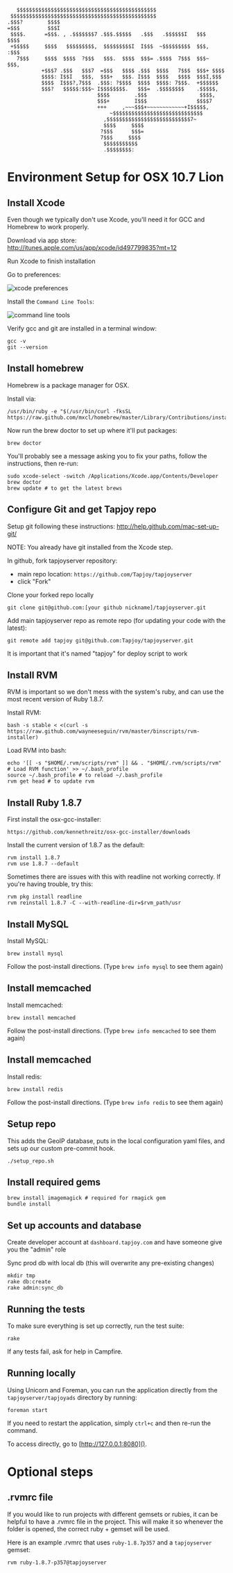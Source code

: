 ```
   $$$$$$$$$$$$$$$$$$$$$$$$$$$$$$$$$$$$$$$$$$$$$
 $$$$$$$$$$$$$$$$$$$$$$$$$$$$$$$$$$$$$$$$$$$$$$$
.$$$?        $$$$
=$$$         $$$I
 $$$$.      =$$$. , .$$$$$$$7 .$$$.$$$$$   .$$$   .$$$$$$I   $$$    $$$$
 +$$$$$     $$$$   $$$$$$$$$,  $$$$$$$$$I  I$$$  ~$$$$$$$$$  $$$,  :$$$
   7$$$     $$$$  $$$$  ?$$$   $$$.  $$$$  $$$= .$$$$  7$$$  $$$~  $$$,
           +$$$7 .$$$   $$$7  =$$$   $$$$ .$$$  $$$$   7$$$  $$$+ $$$$
           $$$$: I$$I   $$$,  $$$+   $$$. I$$$  $$$$   $$$$  $$$I,$$$
           $$$$  I$$$?,7$$$  .$$$: ?$$$$  $$$$  $$$$: 7$$$.  +$$$$$$
           $$$?   $$$$$:$$$~ I$$$$$$$$.   $$$=  .$$$$$$$$    .$$$$$,
                             $$$$        .$$$                 $$$$,
                             $$$+        I$$$                $$$$7
                             +++     ,~~~$$$+~~~~~~~~~~~~+I$$$$$,
                                 ~$$$$$$$$$$$$$$$$$$$$$$$$$$$$$
                               ,$$$$$$$$$$$$$$$$$$$$$$$$$$$7~
                               $$$$     $$$$
                              ?$$$      $$$=
                              7$$$     $$$$
                               $$$$$$$$$$$
                               .$$$$$$$$:
```

Environment Setup for OSX 10.7 Lion
===================================

Install Xcode
-------------
Even though we typically don't use Xcode, you'll need it for GCC and Homebrew to work properly.

Download via app store: http://itunes.apple.com/us/app/xcode/id497799835?mt=12

Run Xcode to finish installation

Go to preferences:

![xcode preferences](http://f.cl.ly/items/0g3A2S173P0Z3A1C1w09/Screen%20Shot%202012-04-18%20at%203.12.30%20PM.png)

Install the `Command Line Tools`:

![command line tools](http://f.cl.ly/items/2v0d2d3R09341x171206/Screen%20Shot%202012-04-18%20at%203.14.17%20PM.png)

Verify gcc and git are installed in a terminal window:

```
gcc -v
git --version
```

Install homebrew
----------------
Homebrew is a package manager for OSX.

Install via:

```
/usr/bin/ruby -e "$(/usr/bin/curl -fksSL https://raw.github.com/mxcl/homebrew/master/Library/Contributions/install_homebrew.rb)"
```

Now run the brew doctor to set up where it'll put packages:

```
brew doctor
```

You'll probably see a message asking you to fix your paths, follow the instructions, then re-run:

```
sudo xcode-select -switch /Applications/Xcode.app/Contents/Developer
brew doctor
brew update # to get the latest brews
```


Configure Git and get Tapjoy repo
-------------------------------

Setup git following these instructions: http://help.github.com/mac-set-up-git/

NOTE: You already have git installed from the Xcode step.

In github, fork tapjoyserver repository:

  * main repo location: `https://github.com/Tapjoy/tapjoyserver`
  * click "Fork"

Clone your forked repo locally


```
git clone git@github.com:[your github nickname]/tapjoyserver.git
```

Add main tapjoyserver repo as remote repo (for updating your code with the latest):

```
git remote add tapjoy git@github.com:Tapjoy/tapjoyserver.git
```

It is important that it's named "tapjoy" for deploy script to work

Install RVM
-----------

RVM is important so we don't mess with the system's ruby, and can use the most recent version of Ruby 1.8.7.

Install RVM:

```
bash -s stable < <(curl -s https://raw.github.com/wayneeseguin/rvm/master/binscripts/rvm-installer)
```

Load RVM into bash:

```
echo '[[ -s "$HOME/.rvm/scripts/rvm" ]] && . "$HOME/.rvm/scripts/rvm" # Load RVM function' >> ~/.bash_profile
source ~/.bash_profile # to reload ~/.bash_profile
rvm get head # to update rvm
```

Install Ruby 1.8.7
------------------

First install the osx-gcc-installer:

```
https://github.com/kennethreitz/osx-gcc-installer/downloads
```

Install the current version of 1.8.7 as the default:

```
rvm install 1.8.7
rvm use 1.8.7 --default
```

Sometimes there are issues with this with readline not working correctly. If
you're having trouble, try this:

```
rvm pkg install readline
rvm reinstall 1.8.7 -C --with-readline-dir=$rvm_path/usr
```

Install MySQL
-------------

Install MySQL:

```
brew install mysql
```

Follow the post-install directions. (Type `brew info mysql` to see them again)

Install memcached
-----------------

Install memcached:

```
brew install memcached
```

Follow the post-install directions. (Type `brew info memcached` to see them again)


Install memcached
-----------------

Install redis:

```
brew install redis
```

Follow the post-install directions. (Type `brew info redis` to see them again)


Setup repo
----------

This adds the GeoIP database, puts in the local configuration yaml files, and sets up our custom pre-commit hook.

```
./setup_repo.sh
```

Install required gems
---------------------

```
brew install imagemagick # required for rmagick gem
bundle install
```

Set up accounts and database
----------------------------

Create developer account at `dashboard.tapjoy.com` and have someone give you the "admin" role

Sync prod db with local db (this will overwrite any pre-existing changes)

```
mkdir tmp
rake db:create
rake admin:sync_db
```

Running the tests
-----------------

To make sure everything is set up correctly, run the test suite:

```
rake
```

If any tests fail, ask for help in Campfire.

Running locally
---------------

Using Unicorn and Foreman, you can run the application directly from the `tapjoyserver/tapjoyads` directory by running:

```
foreman start
```

If you need to restart the application, simply `ctrl+c` and then re-run the command.

To access directly, go to [http://127.0.0.1:8080]().


Optional steps
==============

.rvmrc file
-----------

If you would like to run projects with different gemsets or rubies, it can be helpful to have a .rvmrc file in the project. This will make it so whenever the folder is opened, the correct ruby + gemset will be used.

Here is an example .rvmrc that uses `ruby-1.8.7p357` and a `tapjoyserver` gemset:

```
rvm ruby-1.8.7-p357@tapjoyserver
```
